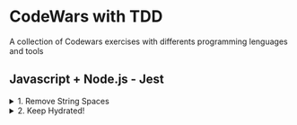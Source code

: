 # CodeWars with TDD
A collection of Codewars exercises with differents programming lenguages and tools

## Javascript + Node.js - Jest

<details><summary>1. Remove String Spaces</summary>
<p>

#### Description:
Simple, remove the spaces from the string, then return the resultant string.

[Go to Codewars](https://www.codewars.com/kata/57eae20f5500ad98e50002c5)
</p>
</details>

<details><summary>2. Keep Hydrated!</summary>
<p>

#### Description:
Nathan loves cycling.
Because Nathan knows it is important to stay hydrated, he drinks 0.5 litres of water per hour of cycling.
You get given the time in hours and you need to return the number of litres Nathan will drink, rounded to the smallest value.

[Go to Codewars](https://www.codewars.com/kata/582cb0224e56e068d800003c)

##### For example:
```
  time = 3 ----> litres = 1
  time = 6.7---> litres = 3
  time = 11.8--> litres = 5
```
</p>
</details>
